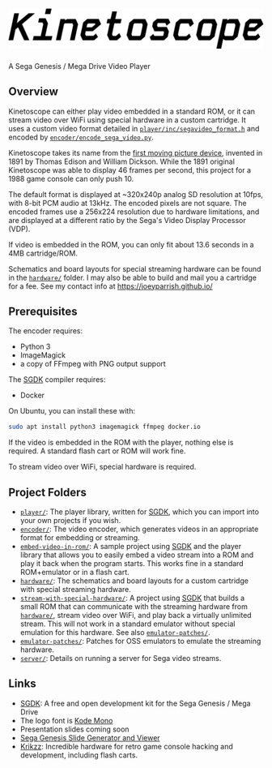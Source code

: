 <h1>
  <picture>
    <source media="(prefers-color-scheme: dark)" srcset="logo-dark.svg">
    <source media="(prefers-color-scheme: light)" srcset="logo.svg">
    <img alt="Kinetoscope Logo" src="logo.svg">
  </picture>
</h1>

A Sega Genesis / Mega Drive Video Player


## Overview

Kinetoscope can either play video embedded in a standard ROM, or it can stream
video over WiFi using special hardware in a custom cartridge.  It uses a custom
video format detailed in
[`player/inc/segavideo_format.h`](player/inc/segavideo_format.h) and encoded by
[`encoder/encode_sega_video.py`](encoder/encode_sega_video.py).

Kinetoscope takes its name from the [first moving picture
device](https://www.britannica.com/technology/Kinetoscope), invented in 1891 by
Thomas Edison and William Dickson.  While the 1891 original Kinetoscope was
able to display 46 frames per second, this project for a 1988 game console can
only push 10.

The default format is displayed at ~320x240p analog SD resolution at 10fps,
with 8-bit PCM audio at 13kHz.  The encoded pixels are not square.  The encoded
frames use a 256x224 resolution due to hardware limitations, and are displayed
at a different ratio by the Sega's Video Display Processor (VDP).

If video is embedded in the ROM, you can only fit about 13.6 seconds in a 4MB
cartridge/ROM.

Schematics and board layouts for special streaming hardware can be found in the
[`hardware/`](hardware/) folder.  I may also be able to build and mail you a
cartridge for a fee.  See my contact info at https://joeyparrish.github.io/


## Prerequisites

The encoder requires:
 - Python 3
 - ImageMagick
 - a copy of FFmpeg with PNG output support

The [SGDK][] compiler requires:
 - Docker

On Ubuntu, you can install these with:

```sh
sudo apt install python3 imagemagick ffmpeg docker.io
```

If the video is embedded in the ROM with the player, nothing else is required.
A standard flash cart or ROM will work fine.

To stream video over WiFi, special hardware is required.


## Project Folders

 - [`player/`](player/): The player library, written for [SGDK][], which you
   can import into your own projects if you wish.
 - [`encoder/`](encoder/): The video encoder, which generates videos in an
   appropriate format for embedding or streaming.
 - [`embed-video-in-rom/`](embed-video-in-rom/): A sample project using
   [SGDK][] and the player library that allows you to easily embed a video
   stream into a ROM and play it back when the program starts.  This works fine
   in a standard ROM+emulator or in a flash cart.
 - [`hardware/`](hardware/): The schematics and board layouts for a custom
   cartridge with special streaming hardware.
 - [`stream-with-special-hardware/`](stream-with-special-hardware/): A project
   using [SGDK][] that builds a small ROM that can communicate with the
   streaming hardware from [`hardware/`](hardware/), stream video over WiFi,
   and play back a virtually unlimited stream.  This will not work in a
   standard emulator without special emulation for this hardware.  See also
   [`emulator-patches/`](emulator-patches/).
 - [`emulator-patches/`](emulator-patches/): Patches for OSS emulators to
   emulate the streaming hardware.
 - [`server/`](server/): Details on running a server for Sega video streams.


## Links

 - [SGDK][]: A free and open development kit for the Sega Genesis / Mega Drive
 - The logo font is [Kode Mono](https://kodemono.com/)
 - Presentation slides coming soon
 - [Sega Genesis Slide Generator and Viewer](https://github.com/joeyparrish/sega-slides/)
 - [Krikzz](https://krikzz.com/our-products/cartridges/): Incredible hardware
   for retro game console hacking and development, including flash carts.


[SGDK]: https://github.com/Stephane-D/SGDK
